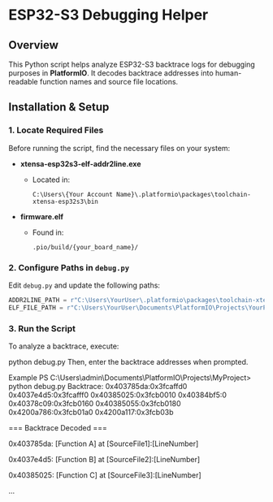 # ESP32-S3 Debugging Helper

## Overview
This Python script helps analyze ESP32-S3 backtrace logs for debugging purposes in **PlatformIO**. It decodes backtrace addresses into human-readable function names and source file locations.

## Installation & Setup
### 1. Locate Required Files
Before running the script, find the necessary files on your system:

- **xtensa-esp32s3-elf-addr2line.exe**  
  - Located in:  
    ```
    C:\Users\{Your Account Name}\.platformio\packages\toolchain-xtensa-esp32s3\bin
    ```

- **firmware.elf**  
  - Found in:  
    ```
    .pio/build/{your_board_name}/
    ```

### 2. Configure Paths in `debug.py`
Edit `debug.py` and update the following paths:
```python
ADDR2LINE_PATH = r"C:\Users\YourUser\.platformio\packages\toolchain-xtensa-esp32s3\bin\xtensa-esp32s3-elf-addr2line.exe"
ELF_FILE_PATH = r"C:\Users\YourUser\Documents\PlatformIO\Projects\YourProject\.pio\build\your_board\firmware.elf"
```

### 3. Run the Script
To analyze a backtrace, execute:

python debug.py
Then, enter the backtrace addresses when prompted.

Example
PS C:\Users\admin\Documents\PlatformIO\Projects\MyProject> python debug.py
Backtrace: 0x403785da:0x3fcaffd0 0x4037e4d5:0x3fcafff0 0x40385025:0x3fcb0010 0x40384bf5:0 0x40378c09:0x3fcb0160 0x40385055:0x3fcb0180 0x4200a786:0x3fcb01a0 0x4200a117:0x3fcb03b

=== Backtrace Decoded ===

0x403785da: [Function A] at [SourceFile1]:[LineNumber]

0x4037e4d5: [Function B] at [SourceFile2]:[LineNumber]

0x40385025: [Function C] at [SourceFile3]:[LineNumber]

...
